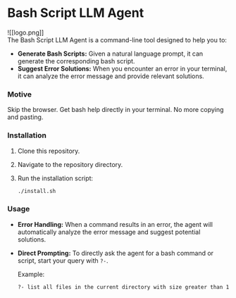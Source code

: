 # Bash Script LLM Agent
![[logo.png]]    
The Bash Script LLM Agent is a command-line tool designed to help you to: 
* **Generate Bash Scripts:** Given a natural language prompt, it can generate the corresponding bash script.
* **Suggest Error Solutions:** When you encounter an error in your terminal, it can analyze the error message and provide relevant solutions.


### Motive 
Skip the browser. Get bash help directly in your terminal. No more copying and pasting.


### Installation    
1.  Clone this repository.
2.  Navigate to the repository directory.
3.  Run the installation script:

    ```bash
    ./install.sh
    ```

### Usage
* **Error Handling:** When a command results in an error, the agent will automatically analyze the error message and suggest potential solutions.
* **Direct Prompting:** To directly ask the agent for a bash command or script, start your query with `?-`.

    Example:

    ```bash
    ?- list all files in the current directory with size greater than 1MB
    ```
